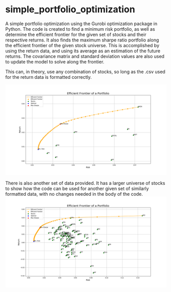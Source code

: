 # simple_portfolio_optimization
A simple portfolio optimization using the Gurobi optimization package in Python. The code is created to find a minimum risk portfolio, as well as determine the efficient frontier for the given set of stocks and their respective returns. It also finds the maximum sharpe ratio portfolio along the efficient frontier of the given stock universe. This is accomplished by using the return data, and using its average as an estimation of the future returns. The covariance matrix and standard deviation values are also used to update the model to solve along the frontier.

This can, in theory, use any combination of stocks, so long as the .csv used for the return data is formatted correctly.

![Efficient Frontier Graph Output](https://github.com/austingriffith94/simple_portfolio_optimization/blob/master/data/EfficientFrontier.png "Efficient Frontier Portfolio")

There is also another set of data provided. It has a larger universe of stocks to show how the code can be used for another given set of similarly formatted data, with no changes needed in the body of the code.
![Efficient Frontier Graph Output Second](https://github.com/austingriffith94/simple_portfolio_optimization/blob/master/different_returns/data/EfficientFrontier.png "Efficient Frontier Portfolio")
